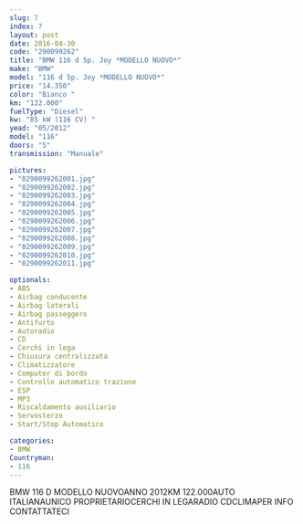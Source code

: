 ```yaml
---
slug: 7
index: 7
layout: post
date: 2016-04-30
code: "290099262"
title: "BMW 116 d 5p. Joy *MODELLO NUOVO*"
make: "BMW"
model: "116 d 5p. Joy *MODELLO NUOVO*"
price: "14.350"
color: "Bianco "
km: "122.000"
fuelType: "Diesel"
kw: "85 kW (116 CV) "
yead: "05/2012"
model: "116"
doors: "5"
transmission: "Manuale"

pictures:
- "0290099262001.jpg"
- "0290099262002.jpg"
- "0290099262003.jpg"
- "0290099262004.jpg"
- "0290099262005.jpg"
- "0290099262006.jpg"
- "0290099262007.jpg"
- "0290099262008.jpg"
- "0290099262009.jpg"
- "0290099262010.jpg"
- "0290099262011.jpg"

optionals:
- ABS
- Airbag conducente
- Airbag laterali
- Airbag passeggero
- Antifurto
- Autoradio
- CD
- Cerchi in lega
- Chiusura centralizzata
- Climatizzatore
- Computer di bordo
- Controllo automatico trazione
- ESP
- MP3
- Riscaldamento ausiliario
- Servosterzo
- Start/Stop Automatico

categories:
- BMW
Countryman:
- 116
---
```

BMW 116 D MODELLO NUOVOANNO 2012KM 122.000AUTO ITALIANAUNICO PROPRIETARIOCERCHI IN LEGARADIO CDCLIMAPER INFO CONTATTATECI